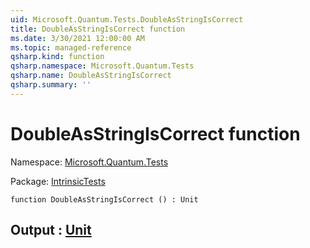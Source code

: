 ```yaml
---
uid: Microsoft.Quantum.Tests.DoubleAsStringIsCorrect
title: DoubleAsStringIsCorrect function
ms.date: 3/30/2021 12:00:00 AM
ms.topic: managed-reference
qsharp.kind: function
qsharp.namespace: Microsoft.Quantum.Tests
qsharp.name: DoubleAsStringIsCorrect
qsharp.summary: ''
---
```


# DoubleAsStringIsCorrect function

Namespace: [Microsoft.Quantum.Tests](xref:Microsoft.Quantum.Tests)

Package: [IntrinsicTests](https://nuget.org/packages/IntrinsicTests)




```qsharp
function DoubleAsStringIsCorrect () : Unit
```


## Output : [Unit](xref:microsoft.quantum.lang-ref.unit)

